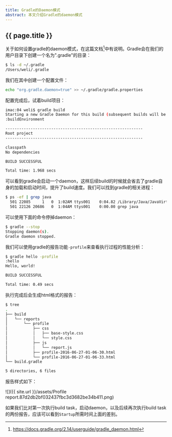 ```yaml
---
title: Gradle的Daemon模式
abstract: 本文介绍Gradle的daemon模式
---
```


## {{ page.title }}

关于如何设置gradle的daemon模式，在这篇文档[^1]中有说明。Gradle会在我们的用户目录下创建一个名为".gradle"的目录：

[^1]: https://docs.gradle.org/2.14/userguide/gradle_daemon.html

```bash
$ ls -d ~/.gradle
/Users/weli/.gradle
```

我们在其中创建一个配置文件：

```bash
echo "org.gradle.daemon=true" >> ~/.gradle/gradle.properties
```

配置完成后，试着build项目：

```bash
imac:04 weli$ gradle build
Starting a new Gradle Daemon for this build (subsequent builds will be faster).
:buildEnvironment

------------------------------------------------------------
Root project
------------------------------------------------------------

classpath
No dependencies

BUILD SUCCESSFUL

Total time: 1.968 secs
```

可以看到gradle会启动一个daemon，这样后续build的时候就会省去了gradle自身的加载和启动时间，提升了build速度。我们可以找到gradle的相关进程：

```bash
$ ps -ef | grep java
  501 22085     1   0  1:02AM ttys001    0:04.82 /Library/Java/JavaVirtualMachines/jdk1.8.0_66.jdk/Contents/Home/bin/java -XX:MaxPermSize=256m -XX:+HeapDumpOnOutOfMemoryError -Xmx1024m -Dfile.encoding=UTF-8 -Duser.country=US -Duser.language=en -Duser.variant -cp /Users/weli/projs/gradle-2.14/lib/gradle-launcher-2.14.jar org.gradle.launcher.daemon.bootstrap.GradleDaemon 2.14
  501 22126 20686   0  1:04AM ttys001    0:00.00 grep java
```

可以使用下面的命令停掉daemon：

```bash
$ gradle --stop
Stopping daemon(s).
Gradle daemon stopped.
```

我们可以使用gradle的报告功能`-profile`来查看执行过程的性能分析：

```bash
$ gradle hello -profile
:hello
Hello, world!

BUILD SUCCESSFUL

Total time: 0.49 secs
```

执行完成后会生成html格式的报告：

```bash
$ tree
.
├── build
│   └── reports
│       └── profile
│           ├── css
│           │   ├── base-style.css
│           │   └── style.css
│           ├── js
│           │   └── report.js
│           ├── profile-2016-06-27-01-06-30.html
│           └── profile-2016-06-27-01-06-33.html
└── build.gradle

5 directories, 6 files
```

报告样式如下：

![]({{ site.url }}/assets/Profile report.87d2db2bf032437fbc3d3682be34b411.png)

如果我们比对第一次执行build task，启动daemon，以及后续再次执行build task的两份报告，应该可以看到`Startup`所需时间上面的差别。




